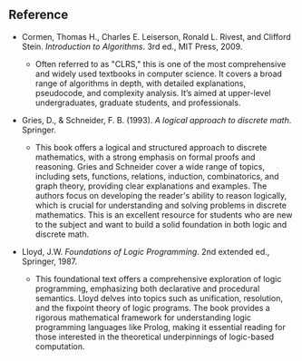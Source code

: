 
## Reference

- Cormen, Thomas H., Charles E. Leiserson, Ronald L. Rivest, and Clifford Stein. *Introduction to Algorithms*. 3rd ed., MIT Press, 2009.  
  - Often referred to as "CLRS," this is one of the most comprehensive and widely used textbooks
    in computer science. It covers a broad range of algorithms in depth, with detailed explanations,
    pseudocode, and complexity analysis. It’s aimed at upper-level undergraduates, graduate
    students, and professionals.

- Gries, D., & Schneider, F. B. (1993). *A logical approach to discrete math*. Springer.  
  - This book offers a logical and structured approach to discrete mathematics, with a strong
    emphasis on formal proofs and reasoning. Gries and Schneider cover a wide range of topics,
    including sets, functions, relations, induction, combinatorics, and graph theory, providing
    clear explanations and examples. The authors focus on developing the reader's ability to
    reason logically, which is crucial for understanding and solving problems in discrete
    mathematics. This is an excellent resource for students who are new to the subject and
    want to build a solid foundation in both logic and discrete math.

- Lloyd, J.W. *Foundations of Logic Programming*. 2nd extended ed., Springer, 1987.  
  - This foundational text offers a comprehensive exploration of logic programming, emphasizing
    both declarative and procedural semantics. Lloyd delves into topics such as unification,
    resolution, and the fixpoint theory of logic programs. The book provides a rigorous
    mathematical framework for understanding logic programming languages like Prolog, making
    it essential reading for those interested in the theoretical underpinnings of logic-based
    computation.
